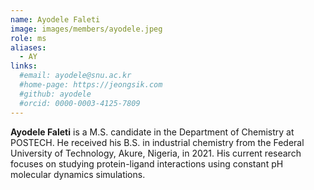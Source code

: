 ```yaml
---
name: Ayodele Faleti
image: images/members/ayodele.jpeg
role: ms
aliases:
  - AY
links: 
  #email: ayodele@snu.ac.kr
  #home-page: https://jeongsik.com
  #github: ayodele
  #orcid: 0000-0003-4125-7809
---
```


**Ayodele Faleti** is a M.S. candidate in the Department of Chemistry at POSTECH. He received his B.S. in industrial chemistry from the Federal University of Technology, Akure, Nigeria, in 2021. His current research focuses on studying protein-ligand interactions using constant pH molecular dynamics simulations.
